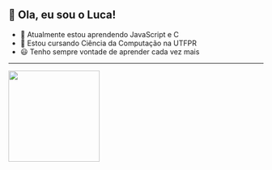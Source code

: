 ## 👋 Ola, eu sou o Luca!
- 📖 Atualmente estou aprendendo JavaScript e C
- 📖 Estou cursando Ciência da Computação na UTFPR
- 😃 Tenho sempre vontade de aprender cada vez mais
----
<div>
  <a href="https://github.com/luca2453">
  <img height="180em" src="https://github-readme-stats.vercel.app/api?username=luca2453&show_icons=true&theme=dracula&include_all_commits=true&count_private=true"/>
</div>

  

<!---
luca2453/luca2453 is a ✨ special ✨ repository because its `README.md` (this file) appears on your GitHub profile.
You can click the Preview link to take a look at your changes.
--->
